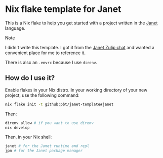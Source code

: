# Nix flake template for Janet

This is a Nix flake to help you get started with a project written in the [Janet](https://github.com/janet-lang/janet) language.

> [!NOTE]
> I didn't write this template. I got it from the [Janet Zulip chat](https://janet.zulipchat.com/#narrow/channel/409517-help/topic/.E2.9C.94.20Janet.20.2B.20Nix/near/450865362) and wanted a convenient place for me to reference it.

There is also an `.envrc` because I use `direnv`.


## How do I use it?

Enable flakes in your Nix distro. In your working directory of your new project, use the following command:
```sh
nix flake init -t github:pbt/janet-template#janet
```

Then:
```sh
direnv allow # if you want to use direnv
nix develop
```

Then, in your Nix shell:
```sh
janet # for the Janet runtime and repl
jpm # for the Janet package manager
```
